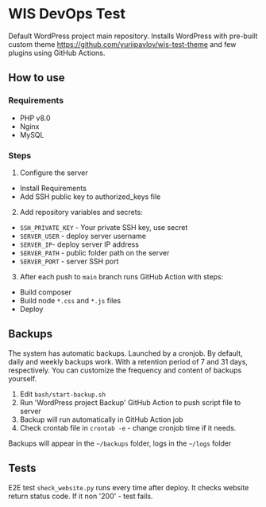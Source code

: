 # WIS DevOps Test
Default WordPress project main repository. Installs WordPress with pre-built custom theme https://github.com/yuriipavlov/wis-test-theme and few plugins using GitHub Actions.

## How to use
### Requirements
- PHP v8.0
- Nginx
- MySQL

### Steps
1. Configure the server
- Install Requirements
- Add SSH public key to authorized_keys file

2. Add repository variables and secrets:

- `SSH_PRIVATE_KEY` - Your private SSH key, use secret
- `SERVER_USER` - deploy server username
- `SERVER_IP`- deploy server IP address
- `SERVER_PATH` - public folder path on the server
- `SERVER_PORT` - server SSH port

3. After each push to `main` branch runs GitHub Action with steps:
  - Build composer
  - Build node `*.css` and `*.js` files
  - Deploy

## Backups
The system has automatic backups. Launched by a cronjob. By default, daily and weekly backups work. With a retention period of 7 and 31 days, respectively. You can customize the frequency and content of backups yourself.


1. Edit `bash/start-backup.sh`
2. Run 'WordPress project Backup' GitHub Action to push script file to server
3. Backup will run automatically in GitHub Action job
4. Check crontab file in `crontab -e` - change cronjob time if it needs.

Backups will appear in the `~/backups` folder, logs in the `~/logs` folder

## Tests
E2E test `sheck_website.py` runs every time after deploy. It checks website return status code. If it non '200' - test fails.
